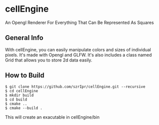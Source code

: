 # cellEngine
An Opengl Renderer For Everything That Can Be Represented As Squares

##  General Info
With cellEngine, you can easily manipulate colors and sizes of individual pixels. It's made with Opengl and GLFW. It's also includes a class named Grid that allows you to store 2d data easily.

## How to Build
```
$ git clone https://github.com/szrIpr/cellEngine.git --recursive
$ cd cellEngine
$ mkdir build
$ cd build
$ cmake ..
$ cmake --build .
```
This will create an exacutable in cellEngine/bin
